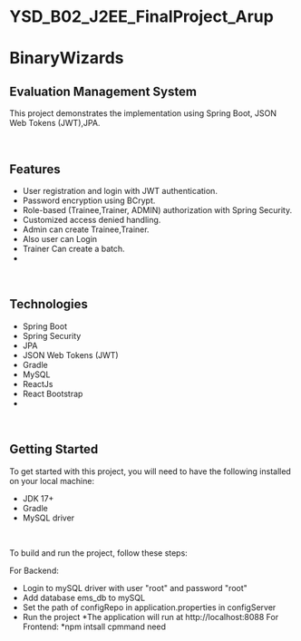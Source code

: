 # YSD_B02_J2EE_FinalProject_Arup
# BinaryWizards
## Evaluation Management System

This project demonstrates the implementation  using Spring Boot, JSON Web Tokens (JWT),JPA.

<br>

## Features

* User registration and login with JWT authentication.
* Password encryption using BCrypt.
* Role-based (Trainee,Trainer, ADMIN) authorization with Spring Security.
* Customized access denied handling.
* Admin can create Trainee,Trainer.
* Also user can Login
* Trainer Can create a batch.
* 

<br>

## Technologies

* Spring Boot
* Spring Security
* JPA
* JSON Web Tokens (JWT)
* Gradle
* MySQL
* ReactJs
* React Bootstrap
* 

<br>

## Getting Started

To get started with this project, you will need to have the following installed on your local machine:

* JDK 17+
* Gradle
* MySQL driver

<br>

To build and run the project, follow these steps:

For Backend:
* Login to mySQL driver with user "root" and password "root"
* Add database ems_db to mySQL
* Set the path of configRepo in application.properties in configServer
* Run the project
*The application will run at http://localhost:8088
For Frontend:
*npm intsall cpmmand need

<br>



<br>
